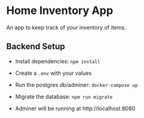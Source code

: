 # Home Inventory App

An app to keep track of your inventory of items.

## Backend Setup

* Install dependencies: `npm install`
* Create a `.env` with your values 
* Run the postgres db/adminer: `docker-compose up`
* Migrate the database: `npm run migrate`

* Adminer will be running at http://localhost:8080